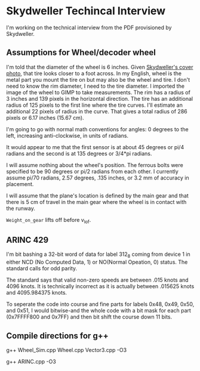 # Skydweller Techincal Interview

I'm working on the technical interview from the PDF provisioned by Skydweller.

## Assumptions for Wheel/decoder wheel

I'm told that the diameter of the wheel is 6 inches. Given [Skydweller's cover photo](https://media.licdn.com/dms/image/C4E1BAQHdEYOGf10wGg/company-background_10000/0/1612268565869/skydwelleraerocom_cover?e=1706040000&v=beta&t=rYHYCXR_ZLAVr88aV8ENv0BWff3oHhf96TuiVEVOdmE), that tire looks closer to a foot across. In my English, wheel is the metal part you mount the tire on but may also be the wheel and tire. I don't need to know the rim diameter, I need to the tire diameter. I imported the image of the wheel to GIMP to take measurements. The rim has a radius of 3 inches and 139 pixels in the horizontal direction. The tire has an additional radius of 125 pixels to the first line where the tire curves. I'll estimate an additional 22 pixels of radius in the curve. That gives a total radius of 286 pixels or 6.17 inches \(15.67 cm\).

I'm going to go with normal math conventions for angles: 0 degrees to the left, increasing anti-clockwise, in units of radians.

It would appear to me that the first sensor is at about 45 degrees or pi/4 radians and the second is at 135 degrees or 3/4*pi radians.

I will assume nothing about the wheel's position. The ferrous bolts were specified to be 90 degrees or pi/2 radians from each other. I currently assume pi/70 radians, 2.57 degrees, .135 inches, or 3.2 mm of accuracy in placement.

I will assume that the plane's location is defined by the main gear and that there is 5 cm of travel in the main gear where the wheel is in contact with the runway.

```Weight_on_gear``` lifts off before v<sub>lof</sub>.

## ARINC 429

I'm bit bashing a 32-bit word of data for label 312<sub>8</sub> coming from device 1 in either NCD (No Computed Data, 1) or NO(Normal Opeation, 0) status. The standard calls for odd parity.

The standard says that valid non-zero speeds are between .015 knots and 4096 knots. It is technically incorrect as it is actually between .015625 knots and 4095.984375 knots.

To seperate the code into course and fine parts for labels 0x48, 0x49, 0x50, and 0x51, I would bitwise-and the whole code with a bit mask for each part (0x7FFFF800 and 0x7FF) and then bit shift the course down 11 bits.

## Compile directions for g++

g++ Wheel_Sim.cpp Wheel.cpp Vector3.cpp -O3

g++ ARINC.cpp -O3
